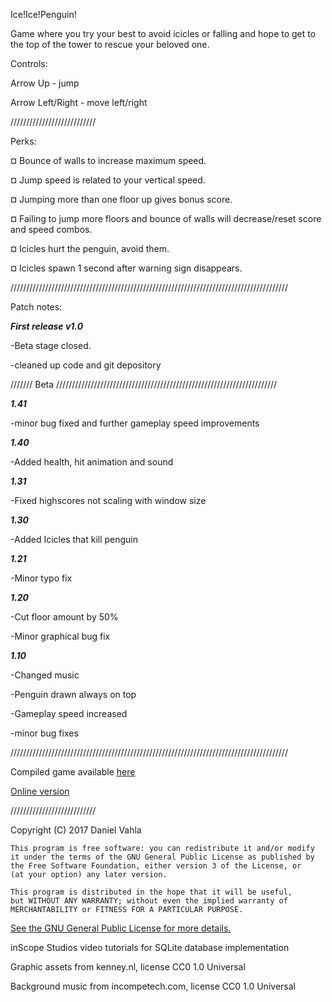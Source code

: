 Ice!Ice!Penguin!

Game where you try your best to avoid icicles or falling and hope to get to the top of the tower to rescue your beloved one.

Controls:

Arrow Up 	     - jump

Arrow Left/Right - move left/right

///////////////////////////

Perks:

¤ Bounce of walls to increase maximum speed.

¤ Jump speed is related to your vertical speed.

¤ Jumping more than one floor up gives bonus score.

¤ Failing to jump more floors and bounce of walls will decrease/reset score and speed combos.

¤ Icicles hurt the penguin, avoid them.

¤ Icicles spawn 1 second after warning sign disappears.

////////////////////////////////////////////////////////////////////////////////////////

Patch notes:

***First release v1.0***

-Beta stage closed.

-cleaned up code and git depository

///////   Beta    //////////////////////////////////////////////////////////////////////

***1.41***

-minor bug fixed and further gameplay speed improvements

***1.40***

-Added health, hit animation and sound

***1.31***

-Fixed highscores not scaling with window size

***1.30***

-Added Icicles that kill penguin

***1.21***

-Minor typo fix

***1.20***

-Cut floor amount by 50%

-Minor graphical bug fix

***1.10***

-Changed music

-Penguin drawn always on top

-Gameplay speed increased

-minor bug fixes

////////////////////////////////////////////////////////////////////////////////////////


Compiled game available [here](https://github.com/daniel0707/games-project/blob/master/Compiled/Ice!Ice!Penguin!_1.01.zip)

[Online version](users.metropolia.fi/~daniev/)

///////////////////////////

Copyright (C) 2017  Daniel Vahla

    This program is free software: you can redistribute it and/or modify
    it under the terms of the GNU General Public License as published by
    the Free Software Foundation, either version 3 of the License, or
    (at your option) any later version.

    This program is distributed in the hope that it will be useful,
    but WITHOUT ANY WARRANTY; without even the implied warranty of
    MERCHANTABILITY or FITNESS FOR A PARTICULAR PURPOSE.

[See the GNU General Public License for more details.](http://www.gnu.org/licenses/)

inScope Studios video tutorials for SQLite database implementation

Graphic assets from kenney.nl, license CC0 1.0 Universal

Background music from incompetech.com, license CC0 1.0 Universal
